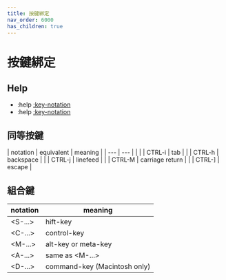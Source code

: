 ```yaml
---
title: 按鍵綁定
nav_order: 6000
has_children: true
---
```



# 按鍵綁定


## Help

* :help [:key-notation](https://neovim.io/doc/user/intro.html#key-notation)
* :help [:key-notation](https://vimhelp.org/intro.txt.html#key-notation)


## 同等按鍵

| notation | equivalent | meaning |
| --- | --- |  |
| <Tab> | CTRL-i | tab |
| <BS> | CTRL-h | backspace |
| <NL> | CTRL-j | linefeed |
| <CR> | CTRL-M | carriage return |
| <Esc> | CTRL-] | escape |


## 組合鍵


| notation | meaning |
| --- | --- |
<S-...> | hift-key |
<C-...> | control-key |
<M-...> | alt-key or meta-key |
<A-...> | same as <M-...> |
<D-...> | command-key (Macintosh only) |
